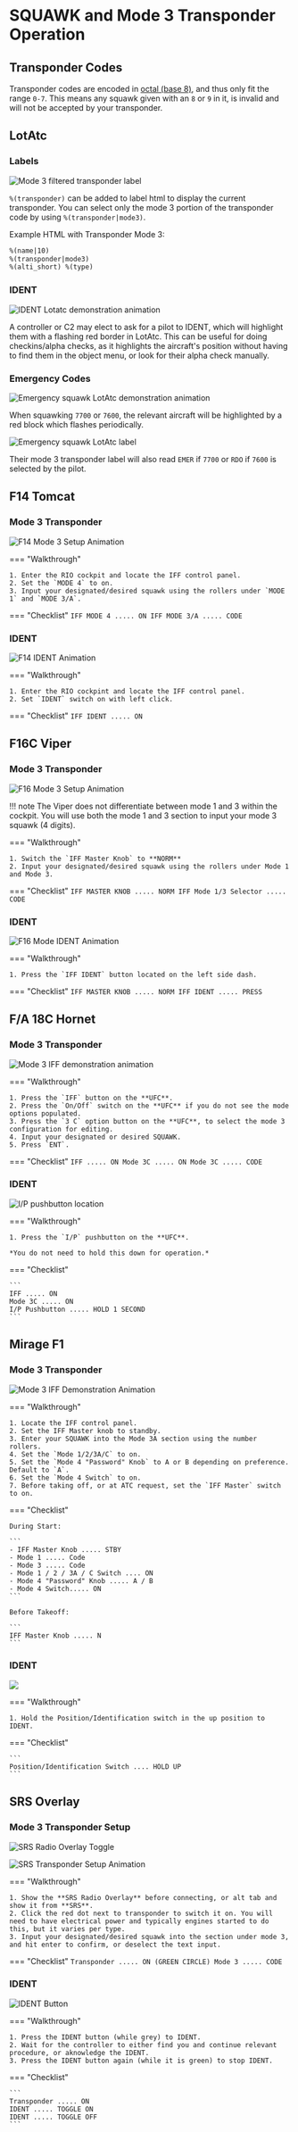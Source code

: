 # SQUAWK and Mode 3 Transponder Operation

## Transponder Codes

Transponder codes are encoded in [octal (base 8)](https://en.wikipedia.org/wiki/Octal), and thus only fit the range `0-7`. This means any squawk given with an `8` or `9` in it, is invalid and will not be accepted by your transponder.

## LotAtc

### Labels

 ![Mode 3 filtered transponder label](../../assets/pilot-guide/transponder/lotatc_label_mode3.webp)

`%(transponder)` can be added to label html to display the current transponder. You can select only the mode 3 portion of the transponder code by using `%(transponder|mode3)`.

Example HTML with Transponder Mode 3:

```html
%(name|10)
%(transponder|mode3)
%(alti_short) %(type)
```

### IDENT

 ![IDENT Lotatc demonstration animation](../../assets/pilot-guide/transponder/lotatc_ident.webp)

 A controller or C2 may elect to ask for a pilot to IDENT, which will highlight them with a flashing red border in LotAtc. This can be useful for doing checkins/alpha checks, as it highlights the aircraft's position without having to find them in the object menu, or look for their alpha check manually.

### Emergency Codes

 ![Emergency squawk LotAtc demonstration animation](../../assets/pilot-guide/transponder/lotatc_7700.webp)

When squawking `7700` or `7600`, the relevant aircraft will be highlighted by a red block which flashes periodically. 

![Emergency squawk LotAtc label](../../assets/pilot-guide/transponder/lotatc_label_emer.webp)

Their mode 3 transponder label will also read `EMER` if `7700` or `RDO` if `7600` is selected by the pilot.

## F14 Tomcat

### Mode 3 Transponder

![F14 Mode 3 Setup Animation](../../assets/pilot-guide/transponder/f14_iff_mode_3_setup.webp)

=== "Walkthrough"

    1. Enter the RIO cockpit and locate the IFF control panel.
    2. Set the `MODE 4` to on.
    3. Input your designated/desired squawk using the rollers under `MODE 1` and `MODE 3/A`.

=== "Checklist"
    ```
    IFF MODE 4 ..... ON
    IFF MODE 3/A ..... CODE
    ```

### IDENT

![F14 IDENT Animation](../../assets/pilot-guide/transponder/f14_ident.webp)

=== "Walkthrough"

    1. Enter the RIO cockpint and locate the IFF control panel.
    2. Set `IDENT` switch on with left click.

=== "Checklist"
    ```
    IFF IDENT ..... ON
    ```

## F16C Viper

### Mode 3 Transponder

![F16 Mode 3 Setup Animation](../../assets/pilot-guide/transponder/f16_iff_mode_3_setup.webp)

!!! note
	The Viper does not differentiate between mode 1 and 3 within the cockpit. You will use both the mode 1 and 3 section to input your mode 3 squawk (4 digits).

=== "Walkthrough"

    1. Switch the `IFF Master Knob` to **NORM**
    2. Input your designated/desired squawk using the rollers under Mode 1 and Mode 3.

=== "Checklist"
    ```
    IFF MASTER KNOB ..... NORM
    IFF Mode 1/3 Selector ..... CODE
    ```

### IDENT

![F16 Mode IDENT Animation](../../assets/pilot-guide/transponder/f16_ident.webp)

=== "Walkthrough"

    1. Press the `IFF IDENT` button located on the left side dash.

=== "Checklist"
    ```
    IFF MASTER KNOB ..... NORM
    IFF IDENT ..... PRESS
    ```

## F/A 18C Hornet

### Mode 3 Transponder

![Mode 3 IFF demonstration animation](../../assets/pilot-guide/transponder/fa18_iff_mode_3.webp)

=== "Walkthrough"

    1. Press the `IFF` button on the **UFC**.
    2. Press the `On/Off` switch on the **UFC** if you do not see the mode options populated.
    3. Press the `3 C` option button on the **UFC**, to select the mode 3 configuration for editing.
    4. Input your designated or desired SQUAWK.
    5. Press `ENT`.

=== "Checklist"
    ```
    IFF ..... ON
    Mode 3C ..... ON
    Mode 3C ..... CODE
    ```

### IDENT

 ![I/P pushbutton location](../../assets/pilot-guide/transponder/fa18_ident.webp)

=== "Walkthrough"

    1. Press the `I/P` pushbutton on the **UFC**.

    *You do not need to hold this down for operation.*

=== "Checklist"

    ```
    IFF ..... ON
    Mode 3C ..... ON
    I/P Pushbutton ..... HOLD 1 SECOND
    ```

## Mirage F1

### Mode 3 Transponder

 ![Mode 3 IFF Demonstration Animation](../../assets/pilot-guide/transponder/f1_transponder_setup.webp)

=== "Walkthrough"

    1. Locate the IFF control panel.
    2. Set the IFF Master knob to standby.
    3. Enter your SQUAWK into the Mode 3A section using the number rollers.
    4. Set the `Mode 1/2/3A/C` to on.
    5. Set the `Mode 4 "Password" Knob` to A or B depending on preference. Default to `A`.
    6. Set the `Mode 4 Switch` to on.
    7. Before taking off, or at ATC request, set the `IFF Master` switch to on.

=== "Checklist"

    During Start:

    ```
    - IFF Master Knob ..... STBY
    - Mode 1 ..... Code
    - Mode 3 ..... Code
    - Mode 1 / 2 / 3A / C Switch .... ON
    - Mode 4 "Password" Knob ..... A / B
    - Mode 4 Switch..... ON
    ```

    Before Takeoff:

    ```
    IFF Master Knob ..... N
    ```

### IDENT

 ![](../../assets/pilot-guide/transponder/f1_ident.webp)

=== "Walkthrough"

    1. Hold the Position/Identification switch in the up position to IDENT.

=== "Checklist"

    ```
    Position/Identification Switch .... HOLD UP
    ```

## SRS Overlay

### Mode 3 Transponder Setup

![SRS Radio Overlay Toggle](../../assets/pilot-guide/transponder/srs_show_radio_overlay.webp)

![SRS Transponder Setup Animation](../../assets/pilot-guide/transponder/srs_overlay_mode_3.webp)

=== "Walkthrough"

    1. Show the **SRS Radio Overlay** before connecting, or alt tab and show it from **SRS**.
    2. Click the red dot next to transponder to switch it on. You will need to have electrical power and typically engines started to do this, but it varies per type.
    3. Input your designated/desired squawk into the section under mode 3, and hit enter to confirm, or deselect the text input.

=== "Checklist"
    ```
    Transponder ..... ON (GREEN CIRCLE)
    Mode 3 ..... CODE
    ```

### IDENT

 ![IDENT Button](../../assets/pilot-guide/transponder/srs_overlay_ident.gif)

=== "Walkthrough"

    1. Press the IDENT button (while grey) to IDENT.
    2. Wait for the controller to either find you and continue relevant procedure, or aknowledge the IDENT.
    3. Press the IDENT button again (while it is green) to stop IDENT.

=== "Checklist"

    ```
    Transponder ..... ON
    IDENT ..... TOGGLE ON
    IDENT ..... TOGGLE OFF
    ```
